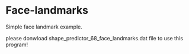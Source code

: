 # Face-landmarks
Simple face landmark example.

please donwload shape_predictor_68_face_landmarks.dat file to use this program!
